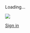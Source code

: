 Loading…

![](https://drive.google.com/drive-viewer/AKGpihbzZXIEXDq_x9QYwxJuLrkqUyFmtn4-3Kr2Miy1mNRleUa3BV_3VuytKEMcU6bKI75v13KoPbyJtaD-M3xXNyttleEY2Adg6bo=s1600-rw-v1)

[Sign in](https://accounts.google.com/ServiceLogin?service=wise&passive=1209600&osid=1&continue=https://drive.google.com/file/d/1cZ-nn5Qdyp6rYe26KrDCGHwRaVqINxry/preview&followup=https://drive.google.com/file/d/1cZ-nn5Qdyp6rYe26KrDCGHwRaVqINxry/preview&ec=GAZAGQ)